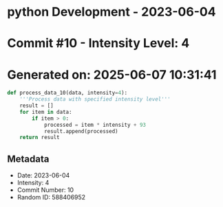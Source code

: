 ﻿# python Development - 2023-06-04
# Commit #10 - Intensity Level: 4
# Generated on: 2025-06-07 10:31:41
```python
def process_data_10(data, intensity=4):
    '''Process data with specified intensity level'''
    result = []
    for item in data:
        if item > 0:
            processed = item * intensity + 93
            result.append(processed)
    return result
```
## Metadata
- Date: 2023-06-04
- Intensity: 4
- Commit Number: 10
- Random ID: 588406952

